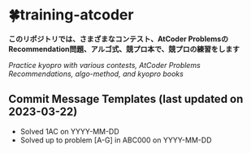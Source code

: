 # :four_leaf_clover:training-atcoder
**このリポジトリでは、さまざまなコンテスト、AtCoder ProblemsのRecommendation問題、アルゴ式、競プロ本で、競プロの練習をします**

*Practice kyopro with various contests, AtCoder Problems Recommendations, algo-method, and kyopro books*

## Commit Message Templates (last updated on 2023-03-22)
+ Solved 1AC on YYYY-MM-DD
+ Solved up to problem [A-G] in ABC000 on YYYY-MM-DD
